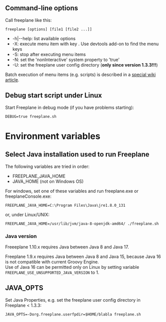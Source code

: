 ## Command-line options
Call freeplane like this:

    freeplane [options] [file1 [file2 ...]]

* -h|--help: list available options
* -X<menukey>: execute menu item with key <menukey>. Use devtools add-on to find the menu keys
* -S: stop after executing menu items
* -N: set the 'nonInteractive' system property to 'true'
* -U<userdir>: set the freeplane user config directory (**only since version 1.3.3!!!**)

Batch execution of menu items (e.g. scripts) is described in a [special wiki article](Batch_Jobs.md).

## Debug start script under Linux

Start Freeplane in debug mode (if you have problems starting):

    DEBUG=true freeplane.sh

# Environment variables
## Select Java installation used to run Freeplane
The following variables are tried in order:

* FREEPLANE_JAVA_HOME
* JAVA_HOME (not on Windows OS)

For windows, set one of these variables and run freeplane.exe or freeplaneConsole.exe:

    FREEPLANE_JAVA_HOME=C:\Program Files\Java\jre1.8.0_131

or, under Linux/UNIX:

    FREEPLANE_JAVA_HOME=/usr/lib/jvm/java-8-openjdk-amd64/ ./freeplane.sh

### Java version

Freeeplane 1.10.x requires Java between Java 8 and Java 17.

Freeplane 1.9.x requires Java between Java 8 and Java 15, because Java 16 is not compatible with current Groovy Engine.\
Use of Java 16 can be permitted only on Linux by setting variable <code>FREEPLANE_USE_UNSUPPORTED_JAVA_VERSION</code> to 1.

## JAVA_OPTS
Set Java Properties, e.g. set the freeplane user config directory in Freeplane < 1.3.3:

    JAVA_OPTS=-Dorg.freeplane.userfpdir=$HOME/blabla freeplane.sh

<!-- ({Category:Documentation}) -->

